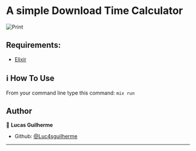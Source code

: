 # A simple Download Time Calculator

![Print](https://user-images.githubusercontent.com/29242243/166154223-c4f4e042-fda8-4ec2-91ba-89927467c1ee.jpg)

## Requirements:
-  [Elixir][elixir]

## :information_source: How To Use

From your command line type this command: `mix run`

## Author

👤 **Lucas Guilherme**

- Github: [@Luc4sguilherme](https://github.com/Luc4sguilherme)

---

[elixir]: https://elixir-lang.org/docs.html

